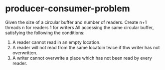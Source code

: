 # producer-consumer-problem
Given the size of a circular buffer and number of readers.
Create n+1 threads
  n for readers
  1 for writers
All accessing the same circular buffer, satisfying the following the conditions:
  1. A reader cannot read in an empty location.
  2. A reader will not read from the same locatoin twice if thw writer has not overwritten.
  3. A writer cannot overwrite a place which has not been read by every reader.
  
 
